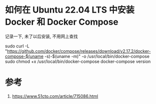 # 如何在 Ubuntu 22.04 LTS 中安装 Docker 和 Docker Compose

记录一下, 未了以后安装, 不用网上查找

sudo curl -L "https://github.com/docker/compose/releases/download/v2.17.2/docker-compose-$(uname -s)-$(uname -m)" -o /usr/local/bin/docker-compose
sudo chmod +x /usr/local/bin/docker-compose
docker-compose version

# 参考

1. https://www.51cto.com/article/715086.html